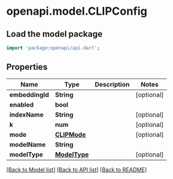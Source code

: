 # openapi.model.CLIPConfig

## Load the model package
```dart
import 'package:openapi/api.dart';
```

## Properties
Name | Type | Description | Notes
------------ | ------------- | ------------- | -------------
**embeddingId** | **String** |  | [optional] 
**enabled** | **bool** |  | 
**indexName** | **String** |  | [optional] 
**k** | **num** |  | [optional] 
**mode** | [**CLIPMode**](CLIPMode.md) |  | [optional] 
**modelName** | **String** |  | 
**modelType** | [**ModelType**](ModelType.md) |  | [optional] 

[[Back to Model list]](../README.md#documentation-for-models) [[Back to API list]](../README.md#documentation-for-api-endpoints) [[Back to README]](../README.md)


